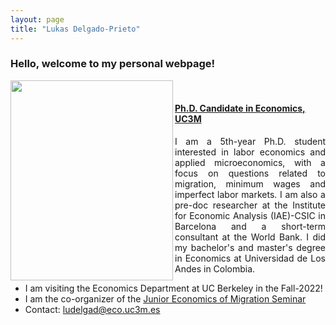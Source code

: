 ```yaml
---
layout: page
title: "Lukas Delgado-Prieto"
---
```


### Hello, welcome to my personal webpage! 

 <img align="left" width="260" height="320" src="https://user-images.githubusercontent.com/57502134/186741596-b93baccb-0009-4910-8db5-26d27765dc15.png">  <p>&nbsp;</p>

#### [Ph.D. Candidate in Economics, UC3M](http://economics.uc3m.es/personal/delgado-prieto/)

<p align="justify"> 
I am a 5th-year Ph.D. student interested in labor economics and applied microeconomics, with a focus on questions related to migration, minimum wages and imperfect labor markets. I am also a pre-doc researcher at the Institute for Economic Analysis (IAE)-CSIC in Barcelona and a short-term consultant at the World Bank. I did my bachelor's and master's degree in Economics at Universidad de Los Andes in Colombia.
</p>

 - I am visiting the Economics Department at UC Berkeley in the Fall-2022!
 - I am the co-organizer of the [Junior Economics of Migration Seminar](https://sites.google.com/view/the-economics-of-migration)
 - Contact: [ludelgad@eco.uc3m.es](mailto:ludelgad@eco.uc3m.es)
